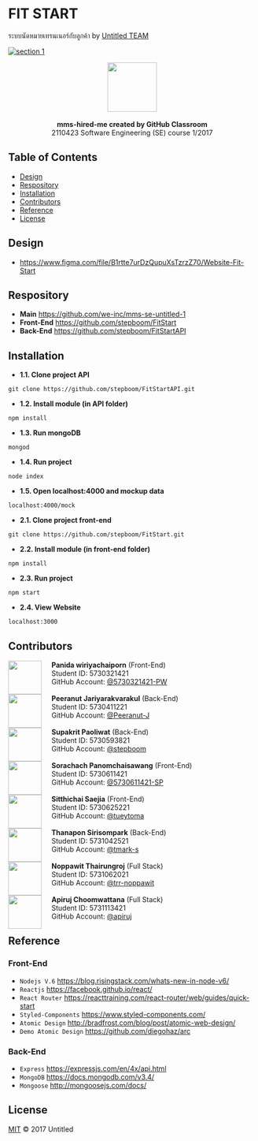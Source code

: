 
# FIT START 
ระบบนัดหมายเทรนเนอร์กับลูกค้า by [Untitled TEAM](#contributors)

[![section 1](https://img.shields.io/badge/section-1-ff69b4.svg?style=flat-square)](https://github.com/we-inc/mms-se-untitled-1)

<p align="center">
    <img height="100px" weight="auto" src="https://i.imgur.com/uYB2UoY.png"></img><br><br>
    <span><b>mms-hired-me created by GitHub Classroom</b></span> <br>2110423 Software Engineering (SE) course 1/2017
</p>

## Table of Contents
* [Design](#design)
* [Respository](#respository)
* [Installation](#installation)
* [Contributors](#contributors)
* [Reference](#reference)
* [License](#license)

## Design
* https://www.figma.com/file/B1rtte7urDzQupuXsTzrzZ70/Website-Fit-Start

## Respository

* **Main**        https://github.com/we-inc/mms-se-untitled-1
* **Front-End**   https://github.com/stepboom/FitStart
* **Back-End**    https://github.com/stepboom/FitStartAPI

## Installation

* **1.1. Clone project API**
```vim
git clone https://github.com/stepboom/FitStartAPI.git
```
* **1.2. Install module (in API folder)**
```vim
npm install
```
* **1.3. Run mongoDB**
```vim
mongod
```
* **1.4. Run project**
```vim
node index
```
* **1.5. Open localhost:4000 and mockup data**
```vim
localhost:4000/mock
```

* **2.1. Clone project front-end**
```vim
git clone https://github.com/stepboom/FitStart.git
```
* **2.2. Install module (in front-end folder)**
```vim
npm install
```
* **2.3. Run project**
```vim
npm start
```

* **2.4. View Website**
```vim
localhost:3000
```


## Contributors
<div>
    <a href="https://github.com/5730321421-PW"><img align="left" src="https://avatars.githubusercontent.com/5730321421-PW" width="68px;" style="margin: 0px 20px 0 0;"/></a>
    <b>Panida wiriyachaiporn</b> (Front-End)<br>
    Student ID: 5730321421<br>
    GitHub Account: <a href="https://github.com/5730321421-PW">@5730321421-PW</a>
</div>
<br>
<div>
    <a href="https://github.com/Peeranut-J"><img align="left" src="https://avatars.githubusercontent.com/Peeranut-J" width="68px;" style="margin: 0px 20px 0 0;"/></a>
    <b>Peeranut Jariyarakvarakul</b> (Back-End)<br>
    Student ID: 5730411221<br>
    GitHub Account: <a href="https://github.com/Peeranut-J">@Peeranut-J</a>
</div>
<br>
<div>
    <a href="https://github.com/stepboom"><img align="left" src="https://avatars.githubusercontent.com/stepboom" width="68px;" style="margin: 0px 20px 0 0;"/></a>
    <b>Supakrit Paoliwat</b> (Back-End)<br>
    Student ID: 5730593821<br>
    GitHub Account: <a href="https://github.com/stepboom">@stepboom</a>
</div>
<br>
<div>
    <a href="https://github.com/5730611421-SP"><img align="left" src="https://avatars.githubusercontent.com/5730611421-SP" width="68px;" style="margin: 0px 20px 0 0;"/></a>
    <b>Sorachach Panomchaisawang</b> (Front-End)<br>
    Student ID: 5730611421<br>
    GitHub Account: <a href="https://github.com/5730611421-SP">@5730611421-SP</a>
</div>
<br>
<div>
    <a href="https://github.com/tueytoma"><img align="left" src="https://avatars.githubusercontent.com/tueytoma" width="68px;" style="margin: 0px 20px 0 0;"/></a>
    <b>Sitthichai Saejia</b> (Front-End)<br>
    Student ID: 5730625221<br>
    GitHub Account: <a href="https://github.com/tueytoma">@tueytoma</a>
</div>
<br>
<div>
    <a href="https://github.com/tmark-s"><img align="left" src="https://avatars.githubusercontent.com/tmark-s" width="68px;" style="margin: 0px 20px 0 0;"/></a>
    <b>Thanapon Sirisompark</b> (Back-End)<br>
    Student ID: 5731042521<br>
    GitHub Account: <a href="https://github.com/tmark-s">@tmark-s</a>
</div>
<br>
<div>
    <a href="https://github.com/trr-noppawit"><img align="left" src="https://avatars.githubusercontent.com/trr-noppawit" width="68px;" style="margin: 0px 20px 0 0;"/></a>
    <b>Noppawit Thairungroj</b>  (Full Stack)<br>
    Student ID: 5731062021<br>
    GitHub Account: <a href="https://github.com/trr-noppawit">@trr-noppawit</a>
</div>
<br>
<div>
    <a href="https://github.com/apiruj"><img align="left" src="https://avatars.githubusercontent.com/apiruj" width="68px;" style="margin: 0px 20px 0 0;"/></a>
    <b>Apiruj Choomwattana</b> (Full Stack)<br>
    Student ID: 5731113421<br>
    GitHub Account: <a href="https://github.com/apiruj">@apiruj</a>
</div>

## Reference
### Front-End
* `Nodejs V.6` https://blog.risingstack.com/whats-new-in-node-v6/
* `Reactjs` https://facebook.github.io/react/
* `React Router` https://reacttraining.com/react-router/web/guides/quick-start
* `Styled-Components` https://www.styled-components.com/
* `Atomic Design` http://bradfrost.com/blog/post/atomic-web-design/
* `Demo Atomic Design` https://github.com/diegohaz/arc

### Back-End
* `Express` https://expressjs.com/en/4x/api.html
* `MongoDB` https://docs.mongodb.com/v3.4/
* `Mongoose` http://mongoosejs.com/docs/

## License

[MIT](LICENSE) © 2017 Untitled
